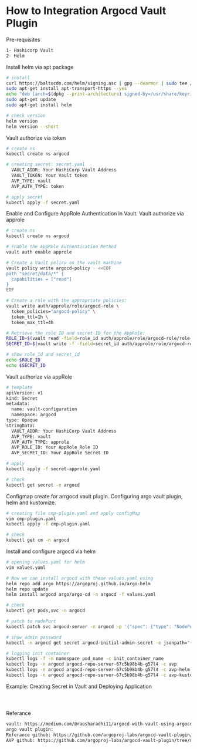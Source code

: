 # How to Integration Argocd Vault Plugin

Pre-requisites
``` bash
1- Hashicorp Vault 
2- Helm

```

Install helm via apt package
``` bash
# install
curl https://baltocdn.com/helm/signing.asc | gpg --dearmor | sudo tee /usr/share/keyrings/helm.gpg > /dev/null
sudo apt-get install apt-transport-https --yes
echo "deb [arch=$(dpkg --print-architecture) signed-by=/usr/share/keyrings/helm.gpg] https://baltocdn.com/helm/stable/debian/ all main" | sudo tee /etc/apt/sources.list.d/helm-stable-debian.list
sudo apt-get update
sudo apt-get install helm

# check version
helm version
helm version --short

```

Vault authorize via token
``` bash
# create ns
kubectl create ns argocd

# creating secret: secret.yaml
  VAULT_ADDR: Your HashiCorp Vault Address
  VAULT_TOKEN: Your Vault token
  AVP_TYPE: vault
  AVP_AUTH_TYPE: token

# apply secret
kubectl apply -f secret.yaml

```

Enable and Configure AppRole Authentication in Vault. Vault authorize via approle
``` bash
# create ns
kubectl create ns argocd

# Enable the AppRole Authentication Method
vault auth enable approle

# Create a Vault policy on the vault machine
vault policy write argocd-policy - <<EOF
path "secret/data/*" {
  capabilities = ["read"]
}
EOF

# Create a role with the appropriate policies:
vault write auth/approle/role/argocd-role \
  token_policies="argocd-policy" \
  token_ttl=1h \
  token_max_ttl=4h

# Retrieve the role ID and secret ID for the AppRole:
ROLE_ID=$(vault read -field=role_id auth/approle/role/argocd-role/role-id)
SECRET_ID=$(vault write -f -field=secret_id auth/approle/role/argocd-role/secret-id)

# show role_id and secret_id
echo $ROLE_ID
echo $SECRET_ID

```

Vault authorize via appRole
``` bash
# template
apiVersion: v1
kind: Secret
metadata:
  name: vault-configuration
  namespace: argocd
type: Opaque
stringData:
  VAULT_ADDR: Your HashiCorp Vault Address
  AVP_TYPE: vault
  AVP_AUTH_TYPE: approle
  AVP_ROLE_ID: Your AppRole Role ID
  AVP_SECRET_ID: Your AppRole Secret ID

# apply
kubectl apply -f secret-approle.yaml

# check
kubectl get secret -n argocd


```

Configmap create for arrgocd vault plugin. Configuring argo vault plugin, helm and kustomize.
``` bash
# creating file cmp-plugin.yaml and apply configMap
vim cmp-plugin.yaml
kubectl apply -f cmp-plugin.yaml

# check
kubectl get cm -n argocd

```

Install and configure argocd via helm
``` bash
# opening values.yaml for helm 
vim values.yaml

# Now we can install argocd with these values.yaml using
helm repo add argo https://argoproj.github.io/argo-helm
helm repo update
helm install argocd argo/argo-cd -n argocd -f values.yaml

# check
kubectl get pods,svc -n argocd

# patch to nodePort
kubectl patch svc argocd-server -n argocd -p '{"spec": {"type": "NodePort"}}'

# show admin password
kubectl -n argocd get secret argocd-initial-admin-secret -o jsonpath="{.data.password}" | base64  -d && echo ""

# logging init container
kubectl logs -f -n namespace pod_name -c init_container_name
kubectl logs -n argocd argocd-repo-server-67c5b98b4b-g57l4 -c avp
kubectl logs -n argocd argocd-repo-server-67c5b98b4b-g57l4 -c avp-helm
kubectl logs -n argocd argocd-repo-server-67c5b98b4b-g57l4 -c avp-kustomize


```


Example: Creating Secret in Vault and Deploying Application
``` bash




```













Referance
``` bash
vault: https://medium.com/@raosharadhi11/argocd-with-vault-using-argocd-vault-plugin-dccbc302f0c2
argo vault plugin: 
Referance github: https://github.com/argoproj-labs/argocd-vault-plugin/tree/main/manifests
AVP github: https://github.com/argoproj-labs/argocd-vault-plugin/tree/main



```